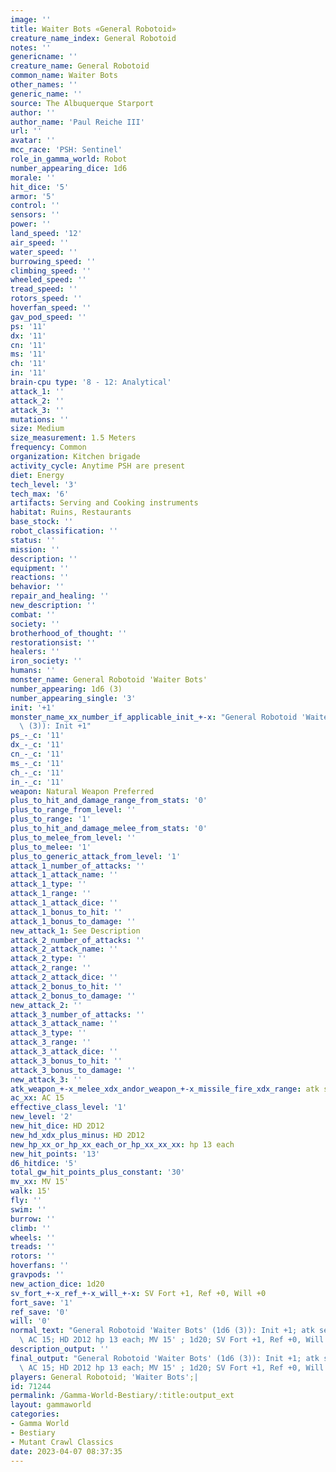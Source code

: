 ```yaml
---
image: ''
title: Waiter Bots «General Robotoid»
creature_name_index: General Robotoid
notes: ''
genericname: ''
creature_name: General Robotoid
common_name: Waiter Bots
other_names: ''
generic_name: ''
source: The Albuquerque Starport
author: ''
author_name: 'Paul Reiche III'
url: ''
avatar: ''
mcc_race: 'PSH: Sentinel'
role_in_gamma_world: Robot
number_appearing_dice: 1d6
morale: ''
hit_dice: '5'
armor: '5'
control: ''
sensors: ''
power: ''
land_speed: '12'
air_speed: ''
water_speed: ''
burrowing_speed: ''
climbing_speed: ''
wheeled_speed: ''
tread_speed: ''
rotors_speed: ''
hoverfan_speed: ''
gav_pod_speed: ''
ps: '11'
dx: '11'
cn: '11'
ms: '11'
ch: '11'
in: '11'
brain-cpu type: '8 - 12: Analytical'
attack_1: ''
attack_2: ''
attack_3: ''
mutations: ''
size: Medium
size_measurement: 1.5 Meters
frequency: Common
organization: Kitchen brigade
activity_cycle: Anytime PSH are present
diet: Energy
tech_level: '3'
tech_max: '6'
artifacts: Serving and Cooking instruments
habitat: Ruins, Restaurants
base_stock: ''
robot_classification: ''
status: ''
mission: ''
description: ''
equipment: ''
reactions: ''
behavior: ''
repair_and_healing: ''
new_description: ''
combat: ''
society: ''
brotherhood_of_thought: ''
restorationsist: ''
healers: ''
iron_society: ''
humans: ''
monster_name: General Robotoid 'Waiter Bots'
number_appearing: 1d6 (3)
number_appearing_single: '3'
init: '+1'
monster_name_xx_number_if_applicable_init_+-x: "General Robotoid 'Waiter Bots' (1d6\
  \ (3)): Init +1"
ps_-_c: '11'
dx_-_c: '11'
cn_-_c: '11'
ms_-_c: '11'
ch_-_c: '11'
in_-_c: '11'
weapon: Natural Weapon Preferred
plus_to_hit_and_damage_range_from_stats: '0'
plus_to_range_from_level: ''
plus_to_range: '1'
plus_to_hit_and_damage_melee_from_stats: '0'
plus_to_melee_from_level: ''
plus_to_melee: '1'
plus_to_generic_attack_from_level: '1'
attack_1_number_of_attacks: ''
attack_1_attack_name: ''
attack_1_type: ''
attack_1_range: ''
attack_1_attack_dice: ''
attack_1_bonus_to_hit: ''
attack_1_bonus_to_damage: ''
new_attack_1: See Description
attack_2_number_of_attacks: ''
attack_2_attack_name: ''
attack_2_type: ''
attack_2_range: ''
attack_2_attack_dice: ''
attack_2_bonus_to_hit: ''
attack_2_bonus_to_damage: ''
new_attack_2: ''
attack_3_number_of_attacks: ''
attack_3_attack_name: ''
attack_3_type: ''
attack_3_range: ''
attack_3_attack_dice: ''
attack_3_bonus_to_hit: ''
attack_3_bonus_to_damage: ''
new_attack_3: ''
atk_weapon_+-x_melee_xdx_andor_weapon_+-x_missile_fire_xdx_range: atk see description
ac_xx: AC 15
effective_class_level: '1'
new_level: '2'
new_hit_dice: HD 2D12
new_hd_xdx_plus_minus: HD 2D12
new_hp_xx_or_hp_xx_each_or_hp_xx_xx_xx: hp 13 each
new_hit_points: '13'
d6_hitdice: '5'
total_gw_hit_points_plus_constant: '30'
mv_xx: MV 15'
walk: 15'
fly: ''
swim: ''
burrow: ''
climb: ''
wheels: ''
treads: ''
rotors: ''
hoverfans: ''
gravpods: ''
new_action_dice: 1d20
sv_fort_+-x_ref_+-x_will_+-x: SV Fort +1, Ref +0, Will +0
fort_save: '1'
ref_save: '0'
will: '0'
normal_text: "General Robotoid 'Waiter Bots' (1d6 (3)): Init +1; atk see description;\
  \ AC 15; HD 2D12 hp 13 each; MV 15' ; 1d20; SV Fort +1, Ref +0, Will +0"
description_output: ''
final_output: "General Robotoid 'Waiter Bots' (1d6 (3)): Init +1; atk see description;\
  \ AC 15; HD 2D12 hp 13 each; MV 15' ; 1d20; SV Fort +1, Ref +0, Will +0"
players: General Robotoid; 'Waiter Bots';|
id: 71244
permalink: /Gamma-World-Bestiary/:title:output_ext
layout: gammaworld
categories:
- Gamma World
- Bestiary
- Mutant Crawl Classics
date: 2023-04-07 08:37:35
---
```

